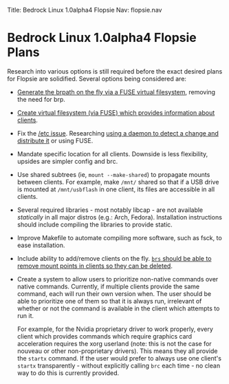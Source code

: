 Title: Bedrock Linux 1.0alpha4 Flopsie
Nav: flopsie.nav

Bedrock Linux 1.0alpha4 Flopsie Plans
=====================================

Research into various options is still required before the exact desired plans
for Flopsie are solidified.  Several options being considered are:

- [Generate the brpath on the fly via a FUSE virtual filesystem](http://bedrocklinux.org/issues/issue-d364e2c09c68fa3d060a315d5353f52d6b827b69.html), removing the need for brp.

- [Create virtual filesystem (via FUSE) which provides information about clients](http://bedrocklinux.org/issues/issue-ef8e6c818a5aa50f34204ab420460c1bd4fa23b6.html).

- Fix the [/etc issue](http://bedrocklinux.org//issues/issue-ed10277445e2bc796171ca53603f0894f300a5ef.html).  Researching [using a daemon to detect a change and distribute it](http://bedrocklinux.org/issues/issue-a158e55ccf9aa3f6eb8036fb086f83c8cdab0cd9.html) or using FUSE.

- Mandate specific location for all clients.  Downside is less flexibility,
upsides are simpler config and brc.

- Use shared subtrees (ie, `mount --make-shared`) to propagate mounts between
  clients.  For example, make `/mnt/` shared so that if a USB drive is mounted
  at `/mnt/usbflash` in one client, its files are accessible in all clients.

- Several required libraries - most notably libcap - are not available
  *statically* in all major distros (e.g.: Arch, Fedora).  Installation
  instructions should include compiling the libraries to provide static.

- Improve Makefile to automate compiling more software, such as fsck, to ease
  installation.

- Include ability to add/remove clients on the fly.  [`brs` should be able to remove mount points in clients so they can be deleted](http://bedrocklinux.org/issues/issue-743e8f4d4958be76542a5dcaf83d5836d3c8d6e2.html).

- Create a system to allow users to prioritize non-native commands over native
  commands.  Currently, if multiple clients provide the same command, each will
  run their own version when.  The user should be able to prioritize one of
  them so that it is always run, irrelevant of whether or not the command is
  available in the client which attempts to run it.

  For example, for the Nvidia proprietary driver to work properly, every client
  which provides commands which require graphics card acceleration requires the
  xorg userland (note: this is not the case for nouveau or other non-proprietary
  drivers).  This means they all provide the `startx` command.  If the user would
  prefer to always use one client's `startx` transparently - without explicitly
  calling `brc` each time -  no clean way to do this is currently provided.

